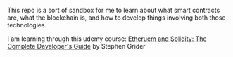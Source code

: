 This repo is a sort of sandbox for me to learn about what smart contracts are, what the blockchain is, and how to develop things involving both those technologies.

I am learning through this udemy course: [Etheruem and Solidity: The Complete Developer's Guide](https://www.udemy.com/courseethereum-and-solidity-the-complete-developers-guide) by Stephen Grider